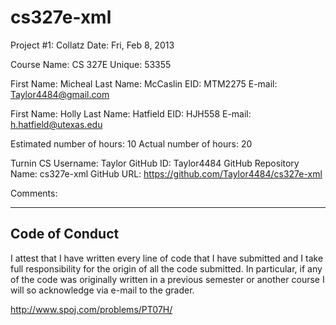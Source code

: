 cs327e-xml
==========
Project #1: Collatz
Date: Fri, Feb 8, 2013

Course Name: CS 327E
Unique: 53355

First Name: Micheal
Last Name: McCaslin
EID: MTM2275
E-mail: Taylor4484@gmail.com

First Name: Holly 
Last Name: Hatfield
EID: HJH558
E-mail: h.hatfield@utexas.edu


Estimated number of hours: 10
Actual    number of hours: 20

Turnin CS Username: Taylor
GitHub ID: Taylor4484
GitHub Repository Name: cs327e-xml
GitHub URL: https://github.com/Taylor4484/cs327e-xml

Comments:

---------------
Code of Conduct
---------------

I attest that I have written every line of code that I have submitted
and I take full responsibility for the origin of all the code submitted.
In particular, if any of the code was originally written in a previous
semester or another course I will so acknowledge via e-mail to the
grader.


http://www.spoj.com/problems/PT07H/